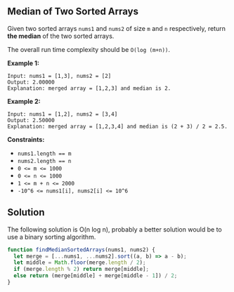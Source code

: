 ## Median of Two Sorted Arrays

Given two sorted arrays `nums1` and `nums2` of size `m` and `n` respectively, return **the median** of the two sorted arrays.

The overall run time complexity should be `O(log (m+n))`.

 

**Example 1:**

```
Input: nums1 = [1,3], nums2 = [2]
Output: 2.00000
Explanation: merged array = [1,2,3] and median is 2.
```

**Example 2:**

```
Input: nums1 = [1,2], nums2 = [3,4]
Output: 2.50000
Explanation: merged array = [1,2,3,4] and median is (2 + 3) / 2 = 2.5.
```

 

**Constraints:**

- `nums1.length == m`
- `nums2.length == n`
- `0 <= m <= 1000`
- `0 <= n <= 1000`
- `1 <= m + n <= 2000`
- `-10^6 <= nums1[i], nums2[i] <= 10^6`



## Solution

The following solution is O(n log n), probably a better solution would be to use a binary sorting algorithm.

```js
function findMedianSortedArrays(nums1, nums2) {
  let merge = [...nums1, ...nums2].sort((a, b) => a - b);
  let middle = Math.floor(merge.length / 2);
  if (merge.length % 2) return merge[middle];
  else return (merge[middle] + merge[middle - 1]) / 2;
}
```